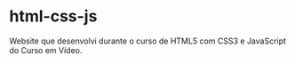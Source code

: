 # html-css-js

Website que desenvolvi durante o curso de HTML5 com CSS3 e JavaScript do Curso em Vídeo.
